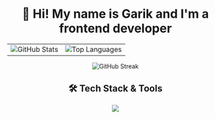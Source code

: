 <div align="center">
  <h1>👋 Hi! My name is Garik and I'm a frontend developer</h1>

  <table>
    <tr>
      <td>
        <img 
          src="https://github-readme-stats.vercel.app/api?username=amazonooo&show_icons=true&hide_border=true&theme=tokyonight&rank_icon=percentile" 
          alt="GitHub Stats"
        />
      </td>
      <td>
        <img 
          src="https://github-readme-stats.vercel.app/api/top-langs/?username=amazonooo&layout=compact&hide_border=true&theme=tokyonight" 
          alt="Top Languages"
        />
      </td>
    </tr>
  </table>

  <img 
    src="https://github-readme-streak-stats.herokuapp.com?user=amazonooo&theme=tokyonight&hide_border=true" 
    alt="GitHub Streak"
  />

  <h2>🛠️ Tech Stack & Tools</h2>
  <p>
    <img src="https://skillicons.dev/icons?i=ts,js,nextjs,react,tailwind,bun,sass,vercel,git,threejs,nginx,electron,figma,gcp,githubactions,vscode&perline=10" />
  </p>
</div>
